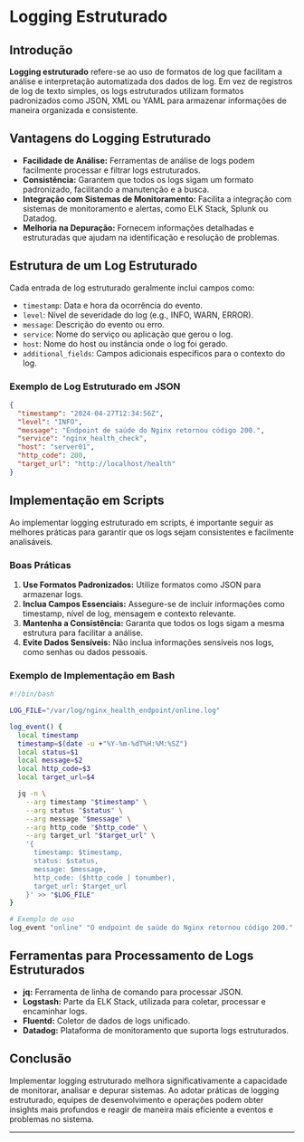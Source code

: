 # Logging Estruturado

## Introdução

**Logging estruturado** refere-se ao uso de formatos de log que facilitam a análise e interpretação automatizada dos dados de log. Em vez de registros de log de texto simples, os logs estruturados utilizam formatos padronizados como JSON, XML ou YAML para armazenar informações de maneira organizada e consistente.

## Vantagens do Logging Estruturado

- **Facilidade de Análise:** Ferramentas de análise de logs podem facilmente processar e filtrar logs estruturados.
- **Consistência:** Garantem que todos os logs sigam um formato padronizado, facilitando a manutenção e a busca.
- **Integração com Sistemas de Monitoramento:** Facilita a integração com sistemas de monitoramento e alertas, como ELK Stack, Splunk ou Datadog.
- **Melhoria na Depuração:** Fornecem informações detalhadas e estruturadas que ajudam na identificação e resolução de problemas.

## Estrutura de um Log Estruturado

Cada entrada de log estruturado geralmente inclui campos como:

- `timestamp`: Data e hora da ocorrência do evento.
- `level`: Nível de severidade do log (e.g., INFO, WARN, ERROR).
- `message`: Descrição do evento ou erro.
- `service`: Nome do serviço ou aplicação que gerou o log.
- `host`: Nome do host ou instância onde o log foi gerado.
- `additional_fields`: Campos adicionais específicos para o contexto do log.

### Exemplo de Log Estruturado em JSON

```json
{
  "timestamp": "2024-04-27T12:34:56Z",
  "level": "INFO",
  "message": "Endpoint de saúde do Nginx retornou código 200.",
  "service": "nginx_health_check",
  "host": "server01",
  "http_code": 200,
  "target_url": "http://localhost/health"
}
```

## Implementação em Scripts

Ao implementar logging estruturado em scripts, é importante seguir as melhores práticas para garantir que os logs sejam consistentes e facilmente analisáveis.

### Boas Práticas

1. **Use Formatos Padronizados:** Utilize formatos como JSON para armazenar logs.
2. **Inclua Campos Essenciais:** Assegure-se de incluir informações como timestamp, nível de log, mensagem e contexto relevante.
3. **Mantenha a Consistência:** Garanta que todos os logs sigam a mesma estrutura para facilitar a análise.
4. **Evite Dados Sensíveis:** Não inclua informações sensíveis nos logs, como senhas ou dados pessoais.

### Exemplo de Implementação em Bash

```bash
#!/bin/bash

LOG_FILE="/var/log/nginx_health_endpoint/online.log"

log_event() {
  local timestamp
  timestamp=$(date -u +"%Y-%m-%dT%H:%M:%SZ")
  local status=$1
  local message=$2
  local http_code=$3
  local target_url=$4

  jq -n \
    --arg timestamp "$timestamp" \
    --arg status "$status" \
    --arg message "$message" \
    --arg http_code "$http_code" \
    --arg target_url "$target_url" \
    '{
      timestamp: $timestamp,
      status: $status,
      message: $message,
      http_code: ($http_code | tonumber),
      target_url: $target_url
    }' >> "$LOG_FILE"
}

# Exemplo de uso
log_event "online" "O endpoint de saúde do Nginx retornou código 200." "200" "http://localhost/health"
```

## Ferramentas para Processamento de Logs Estruturados

- **jq:** Ferramenta de linha de comando para processar JSON.
- **Logstash:** Parte da ELK Stack, utilizada para coletar, processar e encaminhar logs.
- **Fluentd:** Coletor de dados de logs unificado.
- **Datadog:** Plataforma de monitoramento que suporta logs estruturados.

## Conclusão

Implementar logging estruturado melhora significativamente a capacidade de monitorar, analisar e depurar sistemas. Ao adotar práticas de logging estruturado, equipes de desenvolvimento e operações podem obter insights mais profundos e reagir de maneira mais eficiente a eventos e problemas no sistema.

---